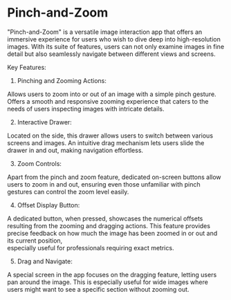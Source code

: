 # Pinch-and-Zoom

"Pinch-and-Zoom" is a versatile image interaction app that offers an immersive experience for users who wish to dive deep into high-resolution images. With its suite of features, users can not only examine images in fine detail but also seamlessly navigate between different views and screens.

Key Features:

1. Pinching and Zooming Actions:

  Allows users to zoom into or out of an image with a simple pinch gesture.
  Offers a smooth and responsive zooming experience that caters to the needs of users inspecting images with intricate     details.
  
2. Interactive Drawer:

  Located on the side, this drawer allows users to switch between various screens and images.
  An intuitive drag mechanism lets users slide the drawer in and out, making navigation effortless.

3. Zoom Controls:

  Apart from the pinch and zoom feature, dedicated on-screen buttons allow users to zoom in and out, ensuring even those   unfamiliar with pinch gestures can control the zoom level easily.

4. Offset Display Button:

  A dedicated button, when pressed, showcases the numerical offsets resulting from the zooming and dragging actions.
  This feature provides precise feedback on how much the image has been zoomed in or out and its current position,       
  especially useful for professionals requiring exact metrics.

5. Drag and Navigate:

  A special screen in the app focuses on the dragging feature, letting users pan around the image.
  This is especially useful for wide images where users might want to see a specific section without zooming out.
